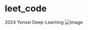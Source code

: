 # leet_code
2024 Yonsei Deep-Learning 
![image](https://github.com/bjpark-forest/leet_code/assets/127649853/9d355093-b934-4594-b600-fdec4664e22b)








